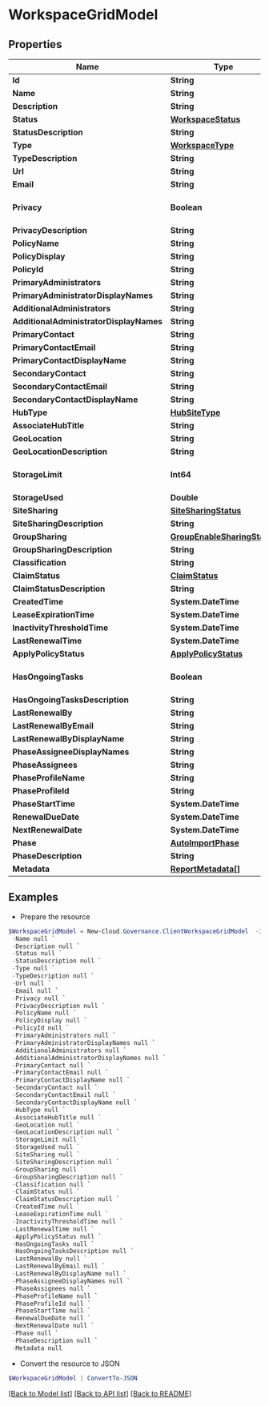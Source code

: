 # WorkspaceGridModel
## Properties

Name | Type | Description | Notes
------------ | ------------- | ------------- | -------------
**Id** | **String** |  | [optional] 
**Name** | **String** |  | [optional] 
**Description** | **String** |  | [optional] 
**Status** | [**WorkspaceStatus**](WorkspaceStatus.md) |  | [optional] 
**StatusDescription** | **String** |  | [optional] 
**Type** | [**WorkspaceType**](WorkspaceType.md) |  | [optional] 
**TypeDescription** | **String** |  | [optional] 
**Url** | **String** |  | [optional] 
**Email** | **String** |  | [optional] 
**Privacy** | **Boolean** |  | [optional] [default to $false]
**PrivacyDescription** | **String** |  | [optional] 
**PolicyName** | **String** |  | [optional] 
**PolicyDisplay** | **String** |  | [optional] 
**PolicyId** | **String** |  | [optional] 
**PrimaryAdministrators** | **String** |  | [optional] 
**PrimaryAdministratorDisplayNames** | **String** |  | [optional] 
**AdditionalAdministrators** | **String** |  | [optional] 
**AdditionalAdministratorDisplayNames** | **String** |  | [optional] 
**PrimaryContact** | **String** |  | [optional] 
**PrimaryContactEmail** | **String** |  | [optional] 
**PrimaryContactDisplayName** | **String** |  | [optional] 
**SecondaryContact** | **String** |  | [optional] 
**SecondaryContactEmail** | **String** |  | [optional] 
**SecondaryContactDisplayName** | **String** |  | [optional] 
**HubType** | [**HubSiteType**](HubSiteType.md) |  | [optional] 
**AssociateHubTitle** | **String** |  | [optional] 
**GeoLocation** | **String** |  | [optional] 
**GeoLocationDescription** | **String** |  | [optional] 
**StorageLimit** | **Int64** |  | [optional] [default to 0]
**StorageUsed** | **Double** |  | [optional] 
**SiteSharing** | [**SiteSharingStatus**](SiteSharingStatus.md) |  | [optional] 
**SiteSharingDescription** | **String** |  | [optional] 
**GroupSharing** | [**GroupEnableSharingStatus**](GroupEnableSharingStatus.md) |  | [optional] 
**GroupSharingDescription** | **String** |  | [optional] 
**Classification** | **String** |  | [optional] 
**ClaimStatus** | [**ClaimStatus**](ClaimStatus.md) |  | [optional] 
**ClaimStatusDescription** | **String** |  | [optional] 
**CreatedTime** | **System.DateTime** |  | [optional] 
**LeaseExpirationTime** | **System.DateTime** |  | [optional] 
**InactivityThresholdTime** | **System.DateTime** |  | [optional] 
**LastRenewalTime** | **System.DateTime** |  | [optional] 
**ApplyPolicyStatus** | [**ApplyPolicyStatus**](ApplyPolicyStatus.md) |  | [optional] 
**HasOngoingTasks** | **Boolean** |  | [optional] [default to $false]
**HasOngoingTasksDescription** | **String** |  | [optional] 
**LastRenewalBy** | **String** |  | [optional] 
**LastRenewalByEmail** | **String** |  | [optional] 
**LastRenewalByDisplayName** | **String** |  | [optional] 
**PhaseAssigneeDisplayNames** | **String** |  | [optional] 
**PhaseAssignees** | **String** |  | [optional] 
**PhaseProfileName** | **String** |  | [optional] 
**PhaseProfileId** | **String** |  | [optional] 
**PhaseStartTime** | **System.DateTime** |  | [optional] 
**RenewalDueDate** | **System.DateTime** |  | [optional] 
**NextRenewalDate** | **System.DateTime** |  | [optional] 
**Phase** | [**AutoImportPhase**](AutoImportPhase.md) |  | [optional] 
**PhaseDescription** | **String** |  | [optional] 
**Metadata** | [**ReportMetadata[]**](ReportMetadata.md) |  | [optional] 

## Examples

- Prepare the resource
```powershell
$WorkspaceGridModel = New-Cloud.Governance.ClientWorkspaceGridModel  -Id null `
 -Name null `
 -Description null `
 -Status null `
 -StatusDescription null `
 -Type null `
 -TypeDescription null `
 -Url null `
 -Email null `
 -Privacy null `
 -PrivacyDescription null `
 -PolicyName null `
 -PolicyDisplay null `
 -PolicyId null `
 -PrimaryAdministrators null `
 -PrimaryAdministratorDisplayNames null `
 -AdditionalAdministrators null `
 -AdditionalAdministratorDisplayNames null `
 -PrimaryContact null `
 -PrimaryContactEmail null `
 -PrimaryContactDisplayName null `
 -SecondaryContact null `
 -SecondaryContactEmail null `
 -SecondaryContactDisplayName null `
 -HubType null `
 -AssociateHubTitle null `
 -GeoLocation null `
 -GeoLocationDescription null `
 -StorageLimit null `
 -StorageUsed null `
 -SiteSharing null `
 -SiteSharingDescription null `
 -GroupSharing null `
 -GroupSharingDescription null `
 -Classification null `
 -ClaimStatus null `
 -ClaimStatusDescription null `
 -CreatedTime null `
 -LeaseExpirationTime null `
 -InactivityThresholdTime null `
 -LastRenewalTime null `
 -ApplyPolicyStatus null `
 -HasOngoingTasks null `
 -HasOngoingTasksDescription null `
 -LastRenewalBy null `
 -LastRenewalByEmail null `
 -LastRenewalByDisplayName null `
 -PhaseAssigneeDisplayNames null `
 -PhaseAssignees null `
 -PhaseProfileName null `
 -PhaseProfileId null `
 -PhaseStartTime null `
 -RenewalDueDate null `
 -NextRenewalDate null `
 -Phase null `
 -PhaseDescription null `
 -Metadata null
```

- Convert the resource to JSON
```powershell
$WorkspaceGridModel | ConvertTo-JSON
```

[[Back to Model list]](../README.md#documentation-for-models) [[Back to API list]](../README.md#documentation-for-api-endpoints) [[Back to README]](../README.md)

